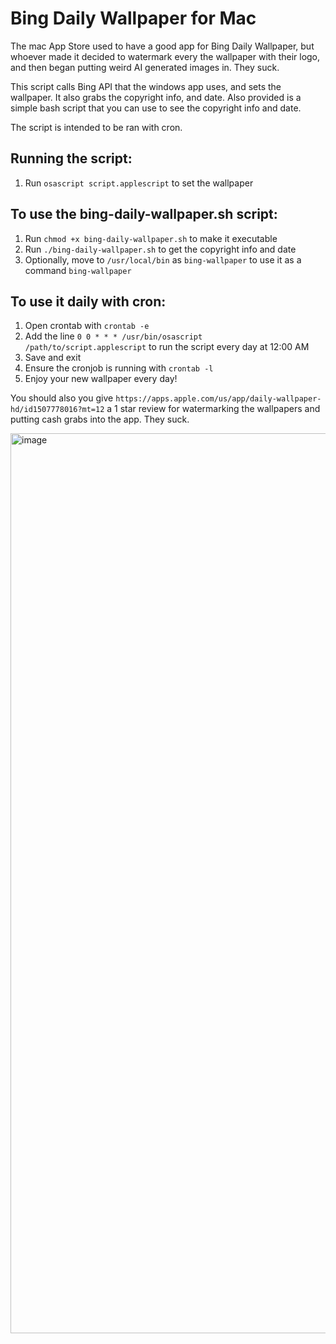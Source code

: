 # Bing Daily Wallpaper for Mac
The mac App Store used to have a good app for Bing Daily Wallpaper, but whoever made it decided to watermark every the wallpaper with their logo, and then began putting weird AI generated images in. They suck.

This script calls Bing API that the windows app uses, and sets the wallpaper. It also grabs the copyright info, and date. Also provided is a simple bash script that you can use to see the copyright info and date.

The script is intended to be ran with cron.

## Running the script:
1. Run `osascript script.applescript` to set the wallpaper

## To use the bing-daily-wallpaper.sh script:
1. Run `chmod +x bing-daily-wallpaper.sh` to make it executable
2. Run `./bing-daily-wallpaper.sh` to get the copyright info and date
3. Optionally, move to `/usr/local/bin` as `bing-wallpaper` to use it as a command `bing-wallpaper`

## To use it daily with cron:
1. Open crontab with `crontab -e`
2. Add the line `0 0 * * * /usr/bin/osascript /path/to/script.applescript` to run the script every day at 12:00 AM
3. Save and exit
4. Ensure the cronjob is running with `crontab -l`
5. Enjoy your new wallpaper every day!

You should also you give `https://apps.apple.com/us/app/daily-wallpaper-hd/id1507778016?mt=12` a 1 star review for watermarking the wallpapers and putting cash grabs into the app. They suck.

<img width="1440" alt="image" src="https://github.com/user-attachments/assets/edbba104-1d8b-4719-8ff9-822b5b4b8f69">
